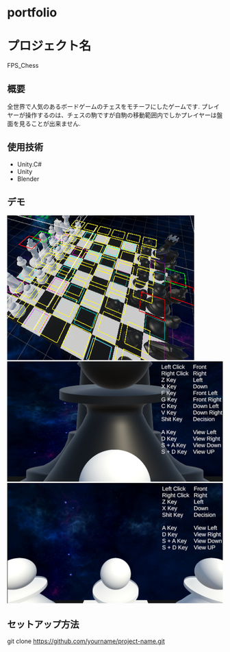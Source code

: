 # portfolio

# プロジェクト名
FPS_Chess

## 概要
全世界で人気のあるボードゲームのチェスをモチーフにしたゲームです.
プレイヤーが操作するのは、チェスの駒ですが自駒の移動範囲内でしかプレイヤーは盤面を見ることが出来ません.

## 使用技術
- Unity.C#
- Unity
- Blender

## デモ
![FPSChess_Debug](./img/Chess_Debug.png)
![FPSChess_play1](./img/Chess_play1.png)
![FPSChess_play2](./img/Chess_play2.png)

## セットアップ方法
git clone https://github.com/yourname/project-name.git
